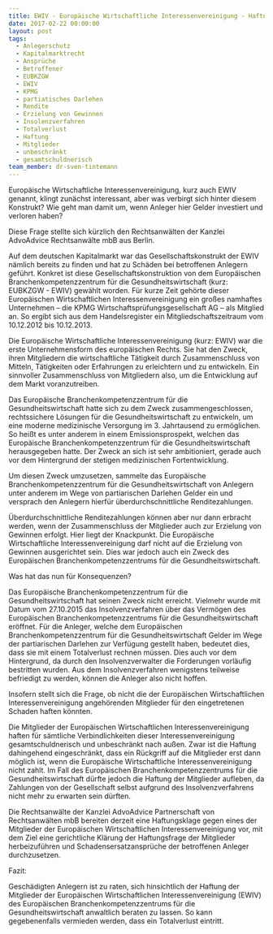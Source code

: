 ```yaml
---
title: EWIV - Europäische Wirtschaftliche Interessenvereinigung - Haftungsfalle für Mitglieder?
date: 2017-02-22 00:00:00
layout: post
tags:
  - Anlegerschutz
  - Kapitalmarktrecht
  - Ansprüche
  - Betroffener
  - EUBKZGW
  - EWIV
  - KPMG
  - partiatisches Darlehen
  - Rendite
  - Erzielung von Gewinnen
  - Insolenzverfahren
  - Totalverlust
  - Haftung
  - Mitglieder
  - unbeschränkt
  - gesamtschuldnerisch
team_member: dr-sven-tintemann
---
```



Europäische Wirtschaftliche Interessenvereinigung, kurz auch EWIV genannt, klingt zunächst interessant, aber was verbirgt sich hinter diesem Konstrukt? Wie geht man damit um, wenn Anleger hier Gelder investiert und verloren haben?

Diese Frage stellte sich kürzlich den Rechtsanwälten der Kanzlei AdvoAdvice Rechtsanwälte mbB aus Berlin.

Auf dem deutschen Kapitalmarkt war das Gesellschaftskonstrukt der EWIV nämlich bereits zu finden und hat zu Schäden bei betroffenen Anlegern geführt. Konkret ist diese Gesellschaftskonstruktion von dem Europäischen Branchenkompetenzzentrum für die Gesundheitswirtschaft (kurz: EUBKZGW - EWIV) gewählt worden. Für kurze Zeit gehörte dieser Europäischen Wirtschaftlichen Interessenvereinigung ein großes namhaftes Unternehmen – die KPMG Wirtschaftsprüfungsgesellschaft AG – als Mitglied an. So ergibt sich aus dem Handelsregister ein Mitgliedschaftszeitraum vom 10.12.2012 bis 10.12.2013.

Die Europäische Wirtschaftliche Interessenvereinigung (kurz: EWIV) war die erste Unternehmensform des europäischen Rechts. Sie hat den Zweck, ihren Mitgliedern die wirtschaftliche Tätigkeit durch Zusammenschluss von Mitteln, Tätigkeiten oder Erfahrungen zu erleichtern und zu entwickeln. Ein sinnvoller Zusammenschluss von Mitgliedern also, um die Entwicklung auf dem Markt voranzutreiben.

Das Europäische Branchenkompetenzzentrum für die Gesundheitswirtschaft hatte sich zu dem Zweck zusammengeschlossen, rechtssichere Lösungen für die Gesundheitswirtschaft zu entwickeln, um eine moderne medizinische Versorgung im 3. Jahrtausend zu ermöglichen. So heißt es unter anderem in einem Emissionsprospekt, welchen das Europäische Branchenkompetenzzentrum für die Gesundheitswirtschaft herausgegeben hatte. Der Zweck an sich ist sehr ambitioniert, gerade auch vor dem Hintergrund der stetigen medizinischen Fortentwicklung.

Um diesen Zweck umzusetzen, sammelte das Europäische Branchenkompetenzzentrum für die Gesundheitswirtschaft von Anlegern unter anderem im Wege von partiarischen Darlehen Gelder ein und versprach den Anlegern hierfür überdurchschnittliche Renditezahlungen.

Überdurchschnittliche Renditezahlungen können aber nur dann erbracht werden, wenn der Zusammenschluss der Mitglieder auch zur Erzielung von Gewinnen erfolgt. Hier liegt der Knackpunkt. Die Europäische Wirtschaftliche Interessenvereinigung darf nicht auf die Erzielung von Gewinnen ausgerichtet sein. Dies war jedoch auch ein Zweck des Europäischen Branchenkompetenzzentrums für die Gesundheitswirtschaft.

Was hat das nun für Konsequenzen?

Das Europäische Branchenkompetenzzentrum für die Gesundheitswirtschaft hat seinen Zweck nicht erreicht. Vielmehr wurde mit Datum vom 27.10.2015 das Insolvenzverfahren über das Vermögen des Europäischen Branchenkompetenzzentrums für die Gesundheitswirtschaft eröffnet. Für die Anleger, welche dem Europäischen Branchenkompetenzzentrum für die Gesundheitswirtschaft Gelder im Wege der partiarischen Darlehen zur Verfügung gestellt haben, bedeutet dies, dass sie mit einem Totalverlust rechnen müssen. Dies auch vor dem Hintergrund, da durch den Insolvenzverwalter die Forderungen vorläufig bestritten wurden. Aus dem Insolvenzverfahren wenigstens teilweise befriedigt zu werden, können die Anleger also nicht hoffen.

Insofern stellt sich die Frage, ob nicht die der Europäischen Wirtschaftlichen Interessenvereinigung angehörenden Mitglieder für den eingetretenen Schaden haften könnten.

Die Mitglieder der Europäischen Wirtschaftlichen Interessenvereinigung haften für sämtliche Verbindlichkeiten dieser Interessenvereinigung gesamtschuldnerisch und unbeschränkt nach außen. Zwar ist die Haftung dahingehend eingeschränkt, dass ein Rückgriff auf die Mitglieder erst dann möglich ist, wenn die Europäische Wirtschaftliche Interessenvereinigung nicht zahlt. Im Fall des Europäischen Branchenkompetenzzentrums für die Gesundheitswirtschaft dürfte jedoch die Haftung der Mitglieder aufleben, da Zahlungen von der Gesellschaft selbst aufgrund des Insolvenzverfahrens nicht mehr zu erwarten sein dürften.

Die Rechtsanwälte der Kanzlei AdvoAdvice Partnerschaft von Rechtsanwälten mbB bereiten derzeit eine Haftungsklage gegen eines der Mitglieder der Europäischen Wirtschaftlichen Interessenvereinigung vor, mit dem Ziel eine gerichtliche Klärung der Haftungsfrage der Mitglieder herbeizuführen und Schadensersatzansprüche der betroffenen Anleger durchzusetzen.

Fazit:

Geschädigten Anlegern ist zu raten, sich hinsichtlich der Haftung der Mitglieder der Europäischen Wirtschaftlichen Interessenvereinigung (EWIV) des Europäischen Branchenkompetenzzentrums für die Gesundheitswirtschaft anwaltlich beraten zu lassen. So kann gegebenenfalls vermieden werden, dass ein Totalverlust eintritt.